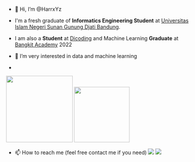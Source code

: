 - 👋 Hi, I’m @HarrxYz

- I'm a fresh graduate of **Informatics Engineering Student** at [Universitas Islam Negeri Sunan Gunung Djati Bandung](https://uinsgd.ac.id/).
- I am also a **Student** at [Dicoding](https://www.dicoding.com/) and Machine Learning **Graduate** at [Bangkit Academy](https://bangkit.academy) 2022
- 👀 I’m very interested in data and machine learning
-
 



<img height="180em" src="https://github-readme-stats-eight-theta.vercel.app/api?username=harryfzn&show_icons=true&theme=radical&include_all_commits=true&count_private=true"/>
 <img height="150em" weidth="200" src="https://github-readme-stats-eight-theta.vercel.app/api/top-langs/?username=harryfzn&layout=compact&langs_count=8&theme=radical"/>

- 📫 How to reach me (feel free contact me if you need)
<a href="https://www.linkedin.com/in/harryfzn/"><img src="https://img.shields.io/badge/linkedin-%230077B5.svg?&style=for-the-badge&logo=linkedin&logoColor=white"/></a>
<a href="https://instagram.com/harryfzn"><img src="https://img.shields.io/badge/instagram-%23E4405F.svg?&style=for-the-badge&logo=instagram&logoColor=white"/></a>



<!---
HarrxYz/HarrxYz is a ✨ special ✨ repository because its `README.md` (this file) appears on your GitHub profile.
You can click the Preview link to take a look at your changes.
--->
